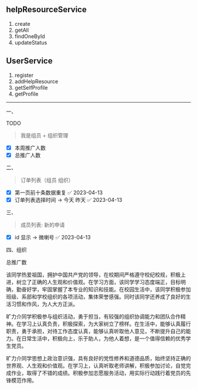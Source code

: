 
## helpResourceService

1. create
2. getAll
3. findOneById
4. updateStatus

## UserService

1. register
2. addHelpResource
3. getSelfProfile
4. getProfile

---

一、

TODO

> 我是组员 +  组织管理

+ [x] 本周推广人数
+ [x] 总推广人数

二、

> 订单列表（组员 组织）

- [x] 第一页前十条数据重复 ✅ 2023-04-13
- [x] 订单列表选择时间 -> 今天 昨天 ✅ 2023-04-13

三、

> 成员列表: 新的申请

- [x] id 显示 -> 微喇号 ✅ 2023-04-13

四、组织

总推广数

该同学热爱祖国，拥护中国共产党的领导，在校期间严格遵守校纪校规，积极上进，树立了正确的人生观和价值观。在学习方面，该同学学习态度端正，目标明确，勤奋好学，牢固掌握了本专业的知识和技能。在校园生活中，该同学积极参加班级、系部和学校组织的各项活动，集体荣誉感强。同时该同学还养成了良好的生活习惯和作风，为人大方正派。

旷力介同学积极参与组织活动，勇于担当，有较强的组织协调能力和团队合作精神。在学习上认真负责，积极探索，为大家树立了榜样。在生活中，能够认真履行职责，勇于承担，对待工作态度认真，能够认真听取他人意见，不断提升自己的能力。在日常生活中，积极向上，乐于助人，为他人着想，是一个值得信赖的优秀学生党员。

旷力介同学思想上政治意识强，具有良好的党性修养和道德品质，始终坚持正确的世界观、人生观和价值观。在学习上，认真听取老师讲解，积极参加讨论，自觉完成作业，取得了不错的成绩。积极参加志愿服务活动，用实际行动践行着党员的先锋模范作用。